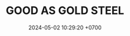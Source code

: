 ---
layout: teamCard
permalink: /team/:title.html
categories: LJ06
maincover: /assets/logos/GGS.png
puntosLJMAYO24:
date: 2024-05-02 10:29:20 +0700
title: GOOD AS GOLD STEEL
route: /liga-johto
tag: johto042024
color: black
puntosLJ202404: 12
grupo: sur
background: '#F16C38'
cover: /assets/ver.png
team: GOOD AS GOLD STEEL
ID: GG STEEL
status: <i class="fa-soLINd fa-check"></i>
puntos: 13
pj: 8
#PARTIDO 1
j1: RONDA 1
p1: IL ULTIMATE 
pp1: GG STEEL
bg1: rock rock
r1: 2
rr1: 1
pt1: 1
pj1: 1
#PARTIDO 2
j2: RONDA 2
p2: GG GHOST
pp2: GG STEEL
bg2: rock rock
r2: 2
rr2: 1
pt2: 1
pj2: 1

#PARTIDO 3
j3: RONDA 3
p3: SSI
r3: 2
pp3: GG STEEL
rr3: 1
bg3: rock rock
pt3: 1
pj3: 1

#PARTIDO 4
j4: RONDA 4
p4: T-BONERS
r4: 0
pp4: GG STEEL
rr4: 3 
bg4: rock 
pt4: 3
pj4: 1
#PARTIDO 5
j5: RONDA 5
bg5: rock 
p5: DFS SAPPHIRE
r5: 1
pp5: GG STEEL
rr5: 2
pt5: 2
pj5: 1
#PARTIDO 6
j6: RONDA 6
p6:  DFS DIAMOND
r6: 2
pp6: GG STEEL
rr6: 1 
bg6: rock 
pt6: 1
pj6: 1
#PARTIDO 7
j7: RONDA 7
p7: PROJECT ONE
r7: 0
pp7: GG STEEL
bg7: rock 
rr7: 3
pt7: 3
pj7: 1
#PARTIDO 8
j8: RONDA 8
p8: HG SOULSILVER
pp8: GG STEEL
bg8: rock 
rr8: 
r8: 
pt8: 0
pj8: 0
#PARTIDO 9
j9: RONDA 9
p9: ZERONOTE 
pp9: GG STEEL
bg9: rock
r9: 2
rr9: 1
pt9: 1
pj9: 1
dia: 24
hora: '21:10'
---
